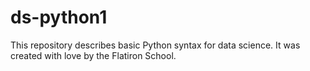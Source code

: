 # ds-python1

This repository describes basic Python syntax for data science. It was created with love by the Flatiron School.
